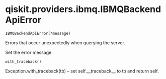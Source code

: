 # qiskit.providers.ibmq.IBMQBackendApiError

`IBMQBackendApiError(*message)`

Errors that occur unexpectedly when querying the server.

Set the error message.

`with_traceback()`

Exception.with\_traceback(tb) – set self.\_\_traceback\_\_ to tb and return self.
